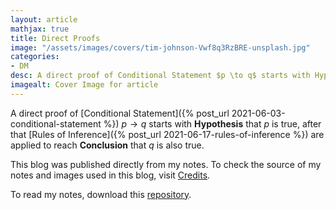 ```yaml
---
layout: article
mathjax: true
title: Direct Proofs
image: "/assets/images/covers/tim-johnson-Vwf8q3RzBRE-unsplash.jpg"
categories:
- DM
desc: A direct proof of Conditional Statement $p \to q$ starts with Hypothesis that $p$ is true, after that Rules of Inference are applied to reach Conclusion that $q$ is also true. 
imagealt: Cover Image for article
---
```


A direct proof of [Conditional Statement]({% post_url 2021-06-03-conditional-statement %}) $p \to q$ starts with <b>Hypothesis</b> that $p$ is true, after that [Rules of Inference]({% post_url 2021-06-17-rules-of-inference %}) are applied to reach <b>Conclusion</b> that $q$ is also true.





















































































































































































































































































































































































































This blog was published directly from my notes.
To check the source of my notes and images used in this blog, visit <a href="/credits.html" target="_blank">Credits</a>.

To read my notes, download this <a href="https://github.com/bovem/CS" target="blank">repository</a>.
